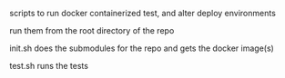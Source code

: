scripts to run docker containerized test, and alter deploy environments


run them from the root directory of the repo 


init.sh does the submodules for the repo and gets the docker image(s)

test.sh runs the tests
